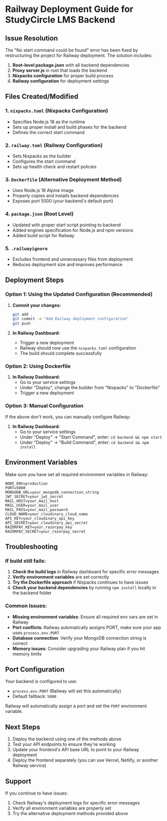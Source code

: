 # Railway Deployment Guide for StudyCircle LMS Backend

## Issue Resolution

The "No start command could be found" error has been fixed by restructuring the project for Railway deployment. The solution includes:

1. **Root-level package.json** with all backend dependencies
2. **Proxy server.js** in root that loads the backend
3. **Nixpacks configuration** for proper build process
4. **Railway configuration** for deployment settings

## Files Created/Modified

### 1. `nixpacks.toml` (Nixpacks Configuration)
- Specifies Node.js 18 as the runtime
- Sets up proper install and build phases for the backend
- Defines the correct start command

### 2. `railway.toml` (Railway Configuration)
- Sets Nixpacks as the builder
- Configures the start command
- Sets up health check and restart policies

### 3. `Dockerfile` (Alternative Deployment Method)
- Uses Node.js 18 Alpine image
- Properly copies and installs backend dependencies
- Exposes port 5000 (your backend's default port)

### 4. `package.json` (Root Level)
- Updated with proper start script pointing to backend
- Added engines specification for Node.js and npm versions
- Added build script for Railway

### 5. `.railwayignore`
- Excludes frontend and unnecessary files from deployment
- Reduces deployment size and improves performance

## Deployment Steps

### Option 1: Using the Updated Configuration (Recommended)

1. **Commit your changes:**
   ```bash
   git add .
   git commit -m "Add Railway deployment configuration"
   git push
   ```

2. **In Railway Dashboard:**
   - Trigger a new deployment
   - Railway should now use the `nixpacks.toml` configuration
   - The build should complete successfully

### Option 2: Using Dockerfile

1. **In Railway Dashboard:**
   - Go to your service settings
   - Under "Deploy", change the builder from "Nixpacks" to "Dockerfile"
   - Trigger a new deployment

### Option 3: Manual Configuration

If the above don't work, you can manually configure Railway:

1. **In Railway Dashboard:**
   - Go to your service settings
   - Under "Deploy" → "Start Command", enter: `cd backend && npm start`
   - Under "Deploy" → "Build Command", enter: `cd backend && npm install`

## Environment Variables

Make sure you have set all required environment variables in Railway:

```
NODE_ENV=production
PORT=5000
MONGODB_URL=your_mongodb_connection_string
JWT_SECRET=your_jwt_secret
MAIL_HOST=your_mail_host
MAIL_USER=your_mail_user
MAIL_PASS=your_mail_password
CLOUD_NAME=your_cloudinary_cloud_name
API_KEY=your_cloudinary_api_key
API_SECRET=your_cloudinary_api_secret
RAZORPAY_KEY=your_razorpay_key
RAZORPAY_SECRET=your_razorpay_secret
```

## Troubleshooting

### If build still fails:

1. **Check the build logs** in Railway dashboard for specific error messages
2. **Verify environment variables** are set correctly
3. **Try the Dockerfile approach** if Nixpacks continues to have issues
4. **Check your backend dependencies** by running `npm install` locally in the backend folder

### Common Issues:

- **Missing environment variables**: Ensure all required env vars are set in Railway
- **Port conflicts**: Railway automatically assigns PORT, make sure your app uses `process.env.PORT`
- **Database connection**: Verify your MongoDB connection string is correct
- **Memory issues**: Consider upgrading your Railway plan if you hit memory limits

## Port Configuration

Your backend is configured to use:
- `process.env.PORT` (Railway will set this automatically)
- Default fallback: `5000`

Railway will automatically assign a port and set the `PORT` environment variable.

## Next Steps

1. Deploy the backend using one of the methods above
2. Test your API endpoints to ensure they're working
3. Update your frontend's API base URL to point to your Railway deployment
4. Deploy the frontend separately (you can use Vercel, Netlify, or another Railway service)

## Support

If you continue to have issues:
1. Check Railway's deployment logs for specific error messages
2. Verify all environment variables are properly set
3. Try the alternative deployment methods provided above
